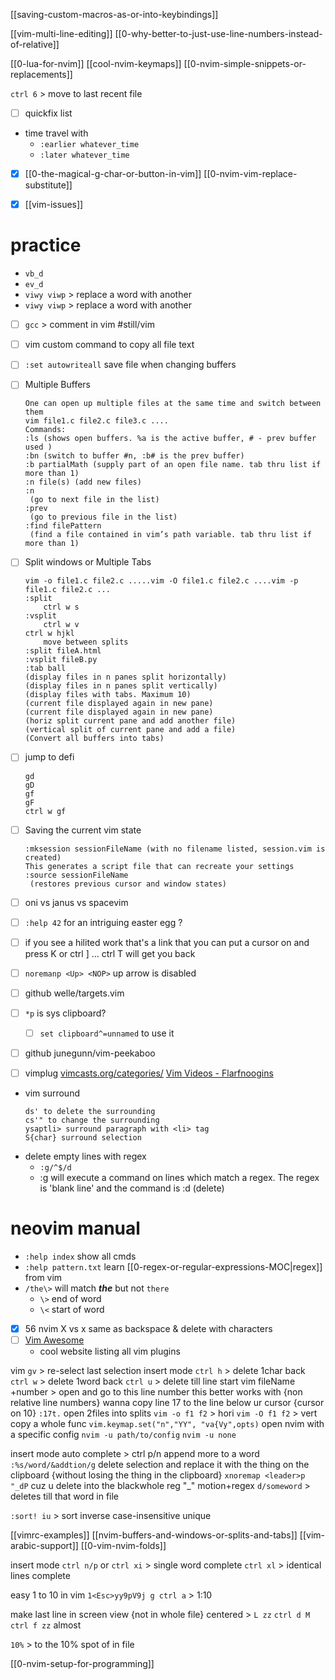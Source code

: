 [[saving-custom-macros-as-or-into-keybindings]]

[[vim-multi-line-editing]]
[[0-why-better-to-just-use-line-numbers-instead-of-relative]]


[[0-lua-for-nvim]]
[[cool-nvim-keymaps]]
[[0-nvim-simple-snippets-or-replacements]]

`ctrl 6` > move to last recent file
- [ ] quickfix list


- time travel with 
	- `:earlier whatever_time`
	- `:later whatever_time`


- [x] [[0-the-magical-g-char-or-button-in-vim]]
[[0-nvim-vim-replace-substitute]]

- [x] [[vim-issues]]

# practice
- `vb_d`
- `ev_d`
- `viwy viwp` > replace a word with another
- `viwy viwp` > replace a word with another
- [ ] `gcc` > comment in vim #still/vim
- [ ] vim custom command to copy all file text

- [ ] `:set autowriteall`  save file when changing buffers
- [ ] Multiple Buffers
	```
	One can open up multiple files at the same time and switch between them
	vim file1.c file2.c file3.c ....
	Commands:
	:ls (shows open buffers. %a is the active buffer, # - prev buffer used )
	:bn (switch to buffer #n, :b# is the prev buffer)
	:b partialMath (supply part of an open file name. tab thru list if more than 1)
	:n file(s) (add new files)
	:n
	 (go to next file in the list)
	:prev
	 (go to previous file in the list)
	:find filePattern
	 (find a file contained in vim’s path variable. tab thru list if more than 1)
	```
- [ ]  Split windows or Multiple Tabs
	```
	vim -o file1.c file2.c .....vim -O file1.c file2.c ....vim -p file1.c file2.c ...
	:split
		ctrl w s
	:vsplit
		ctrl w v
	ctrl w hjkl
		move between splits
	:split fileA.html
	:vsplit fileB.py
	:tab ball
	(display files in n panes split horizontally)
	(display files in n panes split vertically)
	(display files with tabs. Maximum 10)
	(current file displayed again in new pane)
	(current file displayed again in new pane)
	(horiz split current pane and add another file)
	(vertical split of current pane and add a file)
	(Convert all buffers into tabs)
	```
- [ ] jump to defi
	```
	gd
	gD
	gf
	gF
	ctrl w gf
	```
- [ ] Saving the current vim state
	```
	:mksession sessionFileName (with no filename listed, session.vim is created)
	This generates a script file that can recreate your settings
	:source sessionFileName
	 (restores previous cursor and window states)
	```
- [ ] oni vs janus vs spacevim
- [ ] `:help 42` for an intriguing easter egg ?
- [ ] if you see a hilited work that's a link that you can put a cursor on and press K or ctrl ] ... ctrl T will get you back
- [ ] `noremanp <Up> <NOP>` up arrow is disabled
- [ ] github welle/targets.vim
- [ ] `*p` is sys clipboard?
	- [ ] `set clipboard^=unnamed` to use it
- [ ] github junegunn/vim-peekaboo
- [ ] vimplug
[vimcasts.org/categories/](http://vimcasts.org/categories/)
[Vim Videos - Flarfnoogins](http://derekwyatt.org/vim/tutorials/index.html)

- vim surround
	```
	ds' to delete the surrounding 
	cs'" to change the surrounding
	ysaptli> surround paragraph with <li> tag
	S{char} surround selection
	```
- delete empty lines with regex
	- `:g/^$/d`
	- :g will execute a command on lines which match a regex. The regex is 'blank line' and the command is :d (delete)
# neovim manual
- `:help index` show all cmds
- `:help pattern.txt` learn [[0-regex-or-regular-expressions-MOC|regex]] from vim
- `/the\>` will match ***the*** but not `there`
	- `\>` end of word
	- `\<` start of word
- [x] 56
nvim X vs x
	same as backspace & delete with characters
- [ ] [Vim Awesome](https://vimawesome.com/)
	- cool website listing all vim plugins





vim
    `gv` > re-select last selection
    insert mode
        `ctrl h` > delete 1char back
        `ctrl w` > delete 1word back
        `ctrl u` > delete till line start
    vim fileName +number > open and go to this line number
    this better works with {non relative line numbers}
         wanna copy line 17 to the line below ur cursor {cursor on 10}
               `:17t.`
    open 2files into splits
         `vim -o f1 f2` > hori
         `vim -O f1 f2` > vert
    copy a whole func
         `vim.keymap.set("n","YY", "va{Vy",opts)`
    open nvim with a specific config
         `nvim -u path/to/config`
         `nvim -u none`


insert mode
       auto complete > ctrl p/n
append more to a word
       `:%s/word/&addtion/g`
delete selection and replace it with the thing on the clipboard {without losing the thing in the clipboard}
       `xnoremap <leader>p "_dP`
                 cuz u delete into the blackwhole reg "_"
motion+regex
    `d/someword` > deletes till that word in file

`:sort! iu` > sort inverse case-insensitive unique

[[vimrc-examples]]
[[nvim-buffers-and-windows-or-splits-and-tabs]]
[[vim-arabic-support]]
[[0-vim-nvim-folds]]

insert mode
       `ctrl n/p` or `ctrl xi` > single word complete
       `ctrl xl` > identical lines complete

easy 1 to 10 in vim
    `1<Esc>yy9pV9j g ctrl a` > 1:10


make last line in screen view {not in whole file} centered >
	`L zz`
	`ctrl d M`
	`ctrl f zz` almost

`10%` > to the 10% spot of in file


[[0-nvim-setup-for-programming]]